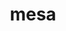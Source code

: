 ---
title: "mesa"
layout: cache
categories: [package, develop-2024-01-21]
meta: {"versions": ["23.2.1"], "compilers": ["gcc@=11.1.0", "gcc@=11.3.0", "gcc@=11.4.0", "gcc@=7.3.1", "gcc@=9.4.0"], "oss": ["amzn2", "ubuntu20.04", "ubuntu22.04"], "platforms": ["linux"], "targets": ["aarch64", "neoverse_n1", "neoverse_v1", "ppc64le", "x86_64_v3"], "stacks": ["aws-isc", "aws-isc-aarch64", "data-vis-sdk", "e4s", "e4s-aarch64", "e4s-neoverse_v1", "e4s-power", "e4s-rocm-external", "ml-linux-x86_64-rocm", "root"], "num_specs": 16, "num_specs_by_stack": {"aws-isc-aarch64": 2, "root": 16, "aws-isc": 1, "e4s-neoverse_v1": 1, "e4s-power": 1, "data-vis-sdk": 2, "e4s": 4, "e4s-rocm-external": 1, "e4s-aarch64": 1, "ml-linux-x86_64-rocm": 3}}
spec_details: [{"hash": "lo3h663mxczupf6q6r7dxvqq2ul2ic6b", "compiler": "gcc@=7.3.1", "versions": ["23.2.1"], "os": "amzn2", "platform": "linux", "target": "aarch64", "variants": ["build_system=meson", "buildtype=release", "default_library=shared", "+glx", "~llvm", "+opengl", "~opengles", "+osmesa", "~strip"], "stacks": ["aws-isc-aarch64", "root"], "size": "-", "tarball": "https://binaries.spack.io/releases/develop-2024-01-21/build_cache/linux-amzn2-aarch64/gcc-7.3.1/mesa-23.2.1/linux-amzn2-aarch64-gcc-7.3.1-mesa-23.2.1-lo3h663mxczupf6q6r7dxvqq2ul2ic6b.spack"}, {"hash": "3xn7xvff32y7secoqcz7ux7as36qdbel", "compiler": "gcc@=7.3.1", "versions": ["23.2.1"], "os": "amzn2", "platform": "linux", "target": "neoverse_n1", "variants": ["build_system=meson", "buildtype=release", "default_library=shared", "+glx", "~llvm", "+opengl", "~opengles", "+osmesa", "~strip"], "stacks": ["aws-isc-aarch64", "root"], "size": "-", "tarball": "https://binaries.spack.io/releases/develop-2024-01-21/build_cache/linux-amzn2-neoverse_n1/gcc-7.3.1/mesa-23.2.1/linux-amzn2-neoverse_n1-gcc-7.3.1-mesa-23.2.1-3xn7xvff32y7secoqcz7ux7as36qdbel.spack"}, {"hash": "ikvfaiambq2u3ekws3m3smsvwuu7ln5o", "compiler": "gcc@=7.3.1", "versions": ["23.2.1"], "os": "amzn2", "platform": "linux", "target": "x86_64_v3", "variants": ["build_system=meson", "buildtype=release", "default_library=shared", "+glx", "~llvm", "+opengl", "~opengles", "+osmesa", "~strip"], "stacks": ["root", "aws-isc"], "size": "-", "tarball": "https://binaries.spack.io/releases/develop-2024-01-21/build_cache/linux-amzn2-x86_64_v3/gcc-7.3.1/mesa-23.2.1/linux-amzn2-x86_64_v3-gcc-7.3.1-mesa-23.2.1-ikvfaiambq2u3ekws3m3smsvwuu7ln5o.spack"}, {"hash": "hldg22djay6zhwdyfmoy3p6ic7vuy6kr", "compiler": "gcc@=11.4.0", "versions": ["23.2.1"], "os": "ubuntu20.04", "platform": "linux", "target": "neoverse_v1", "variants": ["build_system=meson", "buildtype=release", "default_library=shared", "+glx", "+llvm", "+opengl", "~opengles", "+osmesa", "~strip"], "stacks": ["e4s-neoverse_v1", "root"], "size": "-", "tarball": "https://binaries.spack.io/releases/develop-2024-01-21/build_cache/linux-ubuntu20.04-neoverse_v1/gcc-11.4.0/mesa-23.2.1/linux-ubuntu20.04-neoverse_v1-gcc-11.4.0-mesa-23.2.1-hldg22djay6zhwdyfmoy3p6ic7vuy6kr.spack"}, {"hash": "l6h7hbramg4p5pcnrrg6tto2jrynzka4", "compiler": "gcc@=9.4.0", "versions": ["23.2.1"], "os": "ubuntu20.04", "platform": "linux", "target": "ppc64le", "variants": ["build_system=meson", "buildtype=release", "default_library=shared", "+glx", "+llvm", "+opengl", "~opengles", "+osmesa", "~strip"], "stacks": ["e4s-power", "root"], "size": "-", "tarball": "https://binaries.spack.io/releases/develop-2024-01-21/build_cache/linux-ubuntu20.04-ppc64le/gcc-9.4.0/mesa-23.2.1/linux-ubuntu20.04-ppc64le-gcc-9.4.0-mesa-23.2.1-l6h7hbramg4p5pcnrrg6tto2jrynzka4.spack"}, {"hash": "xoyajosdz2kursmibbadnkaojlkfb5bb", "compiler": "gcc@=11.1.0", "versions": ["23.2.1"], "os": "ubuntu20.04", "platform": "linux", "target": "x86_64_v3", "variants": ["build_system=meson", "buildtype=release", "default_library=shared", "+glx", "+llvm", "+opengl", "~opengles", "+osmesa", "~strip"], "stacks": ["data-vis-sdk", "root"], "size": "-", "tarball": "https://binaries.spack.io/releases/develop-2024-01-21/build_cache/linux-ubuntu20.04-x86_64_v3/gcc-11.1.0/mesa-23.2.1/linux-ubuntu20.04-x86_64_v3-gcc-11.1.0-mesa-23.2.1-xoyajosdz2kursmibbadnkaojlkfb5bb.spack"}, {"hash": "464qfqohezmglewj2hucxtpqksrmyw4k", "compiler": "gcc@=11.1.0", "versions": ["23.2.1"], "os": "ubuntu20.04", "platform": "linux", "target": "x86_64_v3", "variants": ["build_system=meson", "buildtype=release", "default_library=shared", "+glx", "+llvm", "+opengl", "~opengles", "+osmesa", "~strip"], "stacks": ["data-vis-sdk", "root"], "size": "-", "tarball": "https://binaries.spack.io/releases/develop-2024-01-21/build_cache/linux-ubuntu20.04-x86_64_v3/gcc-11.1.0/mesa-23.2.1/linux-ubuntu20.04-x86_64_v3-gcc-11.1.0-mesa-23.2.1-464qfqohezmglewj2hucxtpqksrmyw4k.spack"}, {"hash": "5e7ta5pvt4g6rq66datja6f23alziaau", "compiler": "gcc@=11.4.0", "versions": ["23.2.1"], "os": "ubuntu20.04", "platform": "linux", "target": "x86_64_v3", "variants": ["build_system=meson", "buildtype=release", "default_library=shared", "+glx", "+llvm", "+opengl", "~opengles", "+osmesa", "~strip"], "stacks": ["e4s", "root"], "size": "-", "tarball": "https://binaries.spack.io/releases/develop-2024-01-21/build_cache/linux-ubuntu20.04-x86_64_v3/gcc-11.4.0/mesa-23.2.1/linux-ubuntu20.04-x86_64_v3-gcc-11.4.0-mesa-23.2.1-5e7ta5pvt4g6rq66datja6f23alziaau.spack"}, {"hash": "ucpj3jngsrltgtivnmjjl7yk3txvoqgh", "compiler": "gcc@=11.4.0", "versions": ["23.2.1"], "os": "ubuntu20.04", "platform": "linux", "target": "x86_64_v3", "variants": ["build_system=meson", "buildtype=release", "default_library=shared", "+glx", "+llvm", "+opengl", "~opengles", "+osmesa", "~strip"], "stacks": ["e4s", "root"], "size": "-", "tarball": "https://binaries.spack.io/releases/develop-2024-01-21/build_cache/linux-ubuntu20.04-x86_64_v3/gcc-11.4.0/mesa-23.2.1/linux-ubuntu20.04-x86_64_v3-gcc-11.4.0-mesa-23.2.1-ucpj3jngsrltgtivnmjjl7yk3txvoqgh.spack"}, {"hash": "ptspfgyn4bmbm7i64ehyjqisyp3jszxs", "compiler": "gcc@=11.4.0", "versions": ["23.2.1"], "os": "ubuntu20.04", "platform": "linux", "target": "x86_64_v3", "variants": ["build_system=meson", "buildtype=release", "default_library=shared", "+glx", "+llvm", "+opengl", "~opengles", "+osmesa", "~strip"], "stacks": ["root", "e4s-rocm-external"], "size": "-", "tarball": "https://binaries.spack.io/releases/develop-2024-01-21/build_cache/linux-ubuntu20.04-x86_64_v3/gcc-11.4.0/mesa-23.2.1/linux-ubuntu20.04-x86_64_v3-gcc-11.4.0-mesa-23.2.1-ptspfgyn4bmbm7i64ehyjqisyp3jszxs.spack"}, {"hash": "l3bcldgu4btc6tj7b2pox6vwixzxnwuy", "compiler": "gcc@=11.4.0", "versions": ["23.2.1"], "os": "ubuntu20.04", "platform": "linux", "target": "x86_64_v3", "variants": ["build_system=meson", "buildtype=release", "default_library=shared", "+glx", "+llvm", "+opengl", "~opengles", "+osmesa", "~strip"], "stacks": ["e4s", "root"], "size": "-", "tarball": "https://binaries.spack.io/releases/develop-2024-01-21/build_cache/linux-ubuntu20.04-x86_64_v3/gcc-11.4.0/mesa-23.2.1/linux-ubuntu20.04-x86_64_v3-gcc-11.4.0-mesa-23.2.1-l3bcldgu4btc6tj7b2pox6vwixzxnwuy.spack"}, {"hash": "l7gvvpjg5vdasfx4biifwzywejxhvmgs", "compiler": "gcc@=11.4.0", "versions": ["23.2.1"], "os": "ubuntu20.04", "platform": "linux", "target": "x86_64_v3", "variants": ["build_system=meson", "buildtype=release", "default_library=shared", "+glx", "+llvm", "+opengl", "~opengles", "+osmesa", "~strip"], "stacks": ["e4s", "root"], "size": "-", "tarball": "https://binaries.spack.io/releases/develop-2024-01-21/build_cache/linux-ubuntu20.04-x86_64_v3/gcc-11.4.0/mesa-23.2.1/linux-ubuntu20.04-x86_64_v3-gcc-11.4.0-mesa-23.2.1-l7gvvpjg5vdasfx4biifwzywejxhvmgs.spack"}, {"hash": "opldi2v7kwj3biqa6nwluettzireilar", "compiler": "gcc@=11.4.0", "versions": ["23.2.1"], "os": "ubuntu22.04", "platform": "linux", "target": "aarch64", "variants": ["build_system=meson", "buildtype=release", "default_library=shared", "+glx", "+llvm", "+opengl", "~opengles", "+osmesa", "~strip"], "stacks": ["root", "e4s-aarch64"], "size": "-", "tarball": "https://binaries.spack.io/releases/develop-2024-01-21/build_cache/linux-ubuntu22.04-aarch64/gcc-11.4.0/mesa-23.2.1/linux-ubuntu22.04-aarch64-gcc-11.4.0-mesa-23.2.1-opldi2v7kwj3biqa6nwluettzireilar.spack"}, {"hash": "xqdflyvsl22va65r7ocqwuf3dgr5klzx", "compiler": "gcc@=11.3.0", "versions": ["23.2.1"], "os": "ubuntu22.04", "platform": "linux", "target": "x86_64_v3", "variants": ["build_system=meson", "buildtype=release", "default_library=shared", "+glx", "+llvm", "+opengl", "~opengles", "+osmesa", "~strip"], "stacks": ["ml-linux-x86_64-rocm", "root"], "size": "-", "tarball": "https://binaries.spack.io/releases/develop-2024-01-21/build_cache/linux-ubuntu22.04-x86_64_v3/gcc-11.3.0/mesa-23.2.1/linux-ubuntu22.04-x86_64_v3-gcc-11.3.0-mesa-23.2.1-xqdflyvsl22va65r7ocqwuf3dgr5klzx.spack"}, {"hash": "4ykp5r455weh5mirtwl4sudmaitqxz6a", "compiler": "gcc@=11.3.0", "versions": ["23.2.1"], "os": "ubuntu22.04", "platform": "linux", "target": "x86_64_v3", "variants": ["build_system=meson", "buildtype=release", "default_library=shared", "+glx", "+llvm", "+opengl", "~opengles", "+osmesa", "~strip"], "stacks": ["ml-linux-x86_64-rocm", "root"], "size": "-", "tarball": "https://binaries.spack.io/releases/develop-2024-01-21/build_cache/linux-ubuntu22.04-x86_64_v3/gcc-11.3.0/mesa-23.2.1/linux-ubuntu22.04-x86_64_v3-gcc-11.3.0-mesa-23.2.1-4ykp5r455weh5mirtwl4sudmaitqxz6a.spack"}, {"hash": "vs3zywgw6e4dxm5qw4fj52tcnz4zwpfk", "compiler": "gcc@=11.3.0", "versions": ["23.2.1"], "os": "ubuntu22.04", "platform": "linux", "target": "x86_64_v3", "variants": ["build_system=meson", "buildtype=release", "default_library=shared", "+glx", "+llvm", "+opengl", "~opengles", "+osmesa", "~strip"], "stacks": ["ml-linux-x86_64-rocm", "root"], "size": "-", "tarball": "https://binaries.spack.io/releases/develop-2024-01-21/build_cache/linux-ubuntu22.04-x86_64_v3/gcc-11.3.0/mesa-23.2.1/linux-ubuntu22.04-x86_64_v3-gcc-11.3.0-mesa-23.2.1-vs3zywgw6e4dxm5qw4fj52tcnz4zwpfk.spack"}]
---